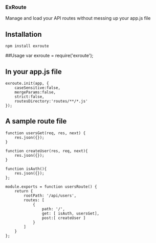 ### ExRoute

Manage and load your API routes without messing up your app.js file


## Installation
```
npm install exroute
```

##Usage
var exroute = require('exroute');


## In your app.js file
```
exroute.init(app, {
    caseSensitive:false,
    mergeParams:false,
    strict:false,
    routesDirectory:'routes/**/*.js'
});
```


## A sample route file
```
function usersGet(req, res, next) {
    res.json({});
}

function createUser(res, req, next){
    res.json({});
}

function isAuth(){
    res.json({});
};

module.exports = function usersRoute() {
    return {
        rootPath: '/api/users',
        routes: [
            {
                path: '/',
                get: [ isAuth, usersGet],
                post:[ createUser ]
            }
        ]
    }
};
```

